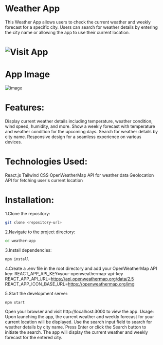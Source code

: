 # Weather App
This Weather App allows users to check the current weather and weekly forecast for a specific city. Users can search for weather details by entering the city name or allowing the app to use their current location.

# ![Visit App](https://weather.chinmaya.vercel.app/)


# App Image
![image](https://github.com/chinmaya-kumar-behera/weather-app/assets/101429530/ef25ed2e-5a60-479f-b12d-7a40af13e915)

# Features:
Display current weather details including temperature, weather condition, wind speed, humidity, and more.
Show a weekly forecast with temperature and weather condition for the upcoming days.
Search for weather details by city name.
Responsive design for a seamless experience on various devices.

# Technologies Used:
React.js
Tailwind CSS
OpenWeatherMap API for weather data
Geolocation API for fetching user's current location

# Installation:

1.Clone the repository:
``` bash
git clone <repository-url>
```

2.Navigate to the project directory:
``` bash
cd weather-app
```

3.Install dependencies:
``` bash
npm install
```
4.Create a .env file in the root directory and add your OpenWeatherMap API key:
REACT_APP_API_KEY=your-openweathermap-api-key
REACT_APP_API_URL=https://api.openweathermap.org/data/2.5
REACT_APP_ICON_BASE_URL=https://openweathermap.org/img

5.Start the development server:
``` bash
npm start
```

Open your browser and visit http://localhost:3000 to view the app.
Usage:
Upon launching the app, the current weather and weekly forecast for your current location will be displayed.
Use the search input field to search for weather details by city name.
Press Enter or click the Search button to initiate the search.
The app will display the current weather and weekly forecast for the entered city.
